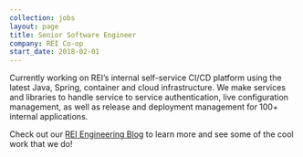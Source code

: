 ```yaml
---
collection: jobs
layout: page
title: Senior Software Engineer
company: REI Co-op
start_date: 2018-02-01
---
```

Currently working on REI’s internal self-service CI/CD platform using the latest Java, Spring, container and cloud infrastructure. We make services and libraries to handle service to service authentication, live configuration management, as well as release and deployment management for 100+ internal applications.

Check out our [REI Engineering Blog](https://engineering.rei.com) to learn more and see some of the cool work that we do!
